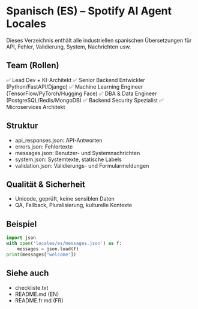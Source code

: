 # Spanisch (ES) – Spotify AI Agent Locales

Dieses Verzeichnis enthält alle industriellen spanischen Übersetzungen für API, Fehler, Validierung, System, Nachrichten usw.

## Team (Rollen)
✅ Lead Dev + KI-Architekt
✅ Senior Backend Entwickler (Python/FastAPI/Django)
✅ Machine Learning Engineer (TensorFlow/PyTorch/Hugging Face)
✅ DBA & Data Engineer (PostgreSQL/Redis/MongoDB)
✅ Backend Security Spezialist
✅ Microservices Architekt

## Struktur
- api_responses.json: API-Antworten
- errors.json: Fehlertexte
- messages.json: Benutzer- und Systemnachrichten
- system.json: Systemtexte, statische Labels
- validation.json: Validierungs- und Formularmeldungen

## Qualität & Sicherheit
- Unicode, geprüft, keine sensiblen Daten
- QA, Fallback, Pluralisierung, kulturelle Kontexte

## Beispiel
```python
import json
with open('locales/es/messages.json') as f:
    messages = json.load(f)
print(messages["welcome"])
```

## Siehe auch
- checkliste.txt
- README.md (EN)
- README.fr.md (FR)

